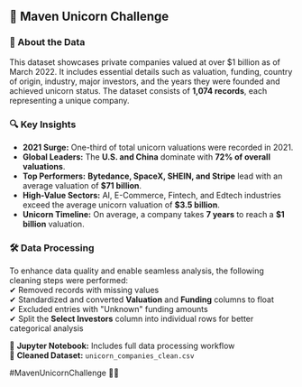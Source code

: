 ## 🚀 Maven Unicorn Challenge  

### 📖 About the Data  
This dataset showcases private companies valued at over $1 billion as of March 2022. It includes essential details such as valuation, funding, country of origin, industry, major investors, and the years they were founded and achieved unicorn status. The dataset consists of **1,074 records**, each representing a unique company.  

### 🔍 Key Insights  
- **2021 Surge:** One-third of total unicorn valuations were recorded in 2021.  
- **Global Leaders:** The **U.S. and China** dominate with **72% of overall valuations**.  
- **Top Performers:** **Bytedance, SpaceX, SHEIN, and Stripe** lead with an average valuation of **$71 billion**.  
- **High-Value Sectors:** AI, E-Commerce, Fintech, and Edtech industries exceed the average unicorn valuation of **$3.5 billion**.  
- **Unicorn Timeline:** On average, a company takes **7 years** to reach a **$1 billion** valuation.  

### 🛠️ Data Processing  
To enhance data quality and enable seamless analysis, the following cleaning steps were performed:  
✔ Removed records with missing values  
✔ Standardized and converted **Valuation** and **Funding** columns to float  
✔ Excluded entries with "Unknown" funding amounts  
✔ Split the **Select Investors** column into individual rows for better categorical analysis  

📂 **Jupyter Notebook:** Includes full data processing workflow  
📂 **Cleaned Dataset:** `unicorn_companies_clean.csv`  

#MavenUnicornChallenge 🚀💡

